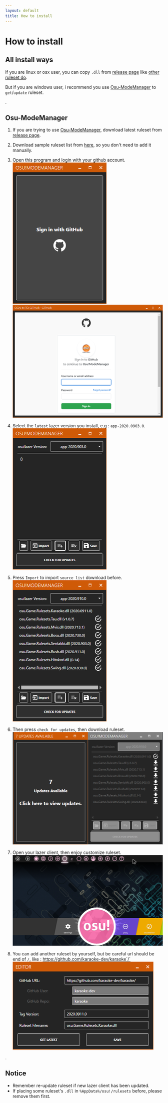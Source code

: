 ```yaml
---
layout: default
title: How to install
---
```


# How to install

## All install ways

If you are linux or osx user, you can copy `.dll` from [release page](https://github.com/karaoke-dev/karaoke/releases) like [other ruleset do](https://github.com/LumpBloom7/sentakki/wiki/Ruleset-installation-guide).

But if you are windows user, i recommend you use [Osu-ModeManager](https://github.com/starflash-studios/Osu-ModeManager) to `get`/`update` ruleset.

.

## Osu-ModeManager

1. If you are trying to use [Osu-ModeManager](https://github.com/starflash-studios/Osu-ModeManager/releases), download latest ruleset from [release page](https://github.com/starflash-studios/Osu-ModeManager/releases).

2. Download sample ruleset list from [here](res/osu.Game.Rulesets.List.txt), so you don't need to add it manually.

3. Open this program and login with your github account.    
![](res/sign-in.png) ![](res/sign-in-step-2.png)

4. Select the `latest` lazer version you install, e.g : `app-2020.0903.0`.    
![](res/main-page.png)

5. Press `Import` to import `source list` download before.    
![](res/main-page-with-ruleset.png)

6. Then press `check for updates`, then download ruleset.    
![](res/check-update.png)

7. Open your lazer client, then enjoy customize ruleset.    
![](res/all-ruleset-installed.png)

8. You can add another ruleset by yourself, but be careful url should be end of `/`, like : https://github.com/karaoke-dev/karaoke`/`    
![](res/new-source.png)

.

## Notice

- Remember re-update ruleset if new lazer client has been updated.
- If placing some ruleset's `.dll` in `%AppData%/osu!/rulesets` before, please remove them first.
